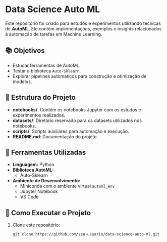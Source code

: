 # Data Science Auto ML

Este repositório foi criado para estudos e experimentos utilizando técnicas de **AutoML**. Ele contém implementações, exemplos e insights relacionados à automação de tarefas em Machine Learning.

## 📚 Objetivos

- Estudar ferramentas de AutoML.
- Testar a biblioteca `Auto-Sklearn`.
- Explorar pipelines automáticos para construção e otimização de modelos.

## 🚀 Estrutura do Projeto

- **notebooks/**: Contém os notebooks Jupyter com os estudos e experimentos realizados.
- **datasets/**: Diretório reservado para os datasets utilizados nos notebooks.
- **scripts/**: Scripts auxiliares para automação e execução.
- **README.md**: Documentação do projeto.

## 🔧 Ferramentas Utilizadas

- **Linguagem:** Python
- **Biblioteca AutoML:** 
  - Auto-Sklearn
- **Ambiente de Desenvolvimento:** 
  - Miniconda com o ambiente virtual `automl_env`
  - Jupyter Notebook
  - VS Code

## 📂 Como Executar o Projeto

1. Clone este repositório:
   ```bash
   git clone https://github.com/seu-usuario/data-science-auto-ml.git

